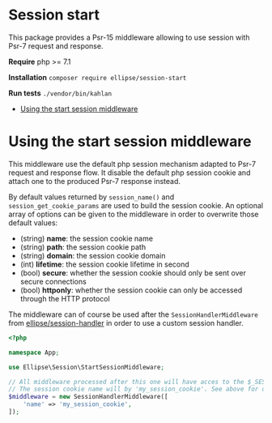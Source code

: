 # Session start

This package provides a Psr-15 middleware allowing to use session with Psr-7 request and response.

**Require** php >= 7.1

**Installation** `composer require ellipse/session-start`

**Run tests** `./vendor/bin/kahlan`

- [Using the start session middleware](#using-the-start-session-middleware)

# Using the start session middleware

This middleware use the default php session mechanism adapted to Psr-7 request and response flow. It disable the default php session cookie and attach one to the produced Psr-7 response instead.

By default values returned by `session_name()` and `session_get_cookie_params` are used to build the session cookie. An optional array of options can be given to the middleware in order to overwrite those default values:

- (string) **name**: the session cookie name
- (string) **path**: the session cookie path
- (string) **domain**: the session cookie domain
- (int) **lifetime**: the session cookie lifetime in second
- (bool) **secure**: whether the session cookie should only be sent over secure connections
- (bool) **httponly**: whether the session cookie can only be accessed through the HTTP protocol

The middleware can of course be used after the `SessionHandlerMiddleware` from [ellipse/session-handler](https://github.com/ellipsephp/session-handler) in order to use a custom session handler.

```php
<?php

namespace App;

use Ellipse\Session\StartSessionMiddleware;

// All middleware processed after this one will have acces to the $_SESSION data.
// The session cookie name will by 'my_session_cookie'. See above for other options.
$middleware = new SessionHandlerMiddleware([
    'name' => 'my_session_cookie',
]);
```
